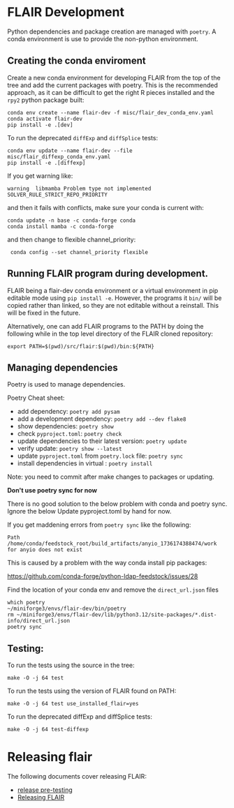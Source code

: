 # FLAIR Development

Python dependencies and package creation are managed with `poetry`.
A conda environment is use to provide the non-python environment.

## Creating the conda enviroment
Create a new conda environment for developing FLAIR from the top of
the tree and add the current packages with poetry.
This is the recommended approach, as it can be difficult
to get the right R pieces installed and the `rpy2` python package built:
```
conda env create --name flair-dev -f misc/flair_dev_conda_env.yaml
conda activate flair-dev
pip install -e .[dev]
```

To run the deprecated `diffExp` and `diffSplice` tests:
```
conda env update --name flair-dev --file misc/flair_diffexp_conda_env.yaml
pip install -e .[diffexp]
```

If you get warning like:
```
warning  libmamba Problem type not implemented SOLVER_RULE_STRICT_REPO_PRIORITY
```
and then it fails with conflicts, make sure your conda is current with:

```
conda update -n base -c conda-forge conda
conda install mamba -c conda-forge
```
and then change to flexible channel_priority:
```
 conda config --set channel_priority flexible
```

## Running FLAIR program during development.

FLAIR being a flair-dev conda environment or a virtual environment 
in pip editable mode using `pip install -e`.  However, the programs
it `bin/` will be copied rather than linked, so they are not
editable without a reinstall.  This will be fixed in the future.

Alternatively, one can add FLAIR programs to the PATH by
doing the following while in the top level directory of 
the FLAIR cloned repository:

```
export PATH=$(pwd)/src/flair:$(pwd)/bin:${PATH}
```

## Managing dependencies

Poetry is used to manage dependencies.

Poetry Cheat sheet:
* add dependency: `poetry add pysam`
* add a development dependency: `poetry add --dev flake8`
* show dependencies: `poetry show`
* check `pyproject.toml`: `poetry check`
* update dependencies to their latest version: `poetry update`
* verify update: `poetry show --latest`
* update `pyproject.toml` from `poetry.lock` file: `poetry sync`
* install dependencies in virtual : `poetry install`

Note: you need to commit after make changes to packages or updating.


**Don't use poetry sync for now**

There is no good solution to the below problem with conda and poetry
sync.  Ignore the below  Update pyproject.toml by hand for now.

If you get maddening errors from ```poetry sync``` like the following:
```
Path /home/conda/feedstock_root/build_artifacts/anyio_1736174388474/work for anyio does not exist
```

This is caused by a problem with the way conda install pip packages:

https://github.com/conda-forge/python-ldap-feedstock/issues/28

Find the location of your conda env and remove the ``direct_url.json``
files 
```
which poetry
~/miniforge3/envs/flair-dev/bin/poetry
rm ~/miniforge3/envs/flair-dev/lib/python3.12/site-packages/*.dist-info/direct_url.json
poetry sync
```

## Testing:

To run the tests using the source in the tree:
```
make -O -j 64 test
```

To run the tests using the version of FLAIR found on PATH:
```
make -O -j 64 test use_installed_flair=yes
```

To run the deprecated diffExp and diffSplice tests:
```
make -O -j 64 test-diffexp
```

# Releasing flair

The following documents cover releasing FLAIR:

* [release pre-testing](release-testing.md)
* [Releasing FLAIR](release.md)
